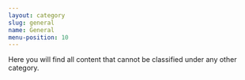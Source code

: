 ```yaml
---
layout: category
slug: general
name: General
menu-position: 10
---
```


Here you will find all content that cannot be classified under any other category.

